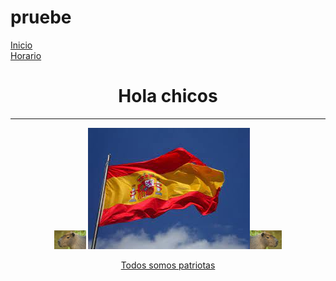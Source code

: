 # pruebe

<html>
	<head>
		<title>Mi primera pagina web </title>
	</head>
	<body>
		<div id="navegacion">
			<div class="menu"><a href="file:///C:/xampp/htdocs/dashboard/index.html" target="_blank">Inicio</a></div>
			<div class="menu"><a href="file:///C:/xampp/htdocs/dashboard/horario.html" target="_blank">Horario</a></p>
			<div class="vacio"></div>
		</div>
		<h1 align="center">Hola chicos</h1>
	<hr><!--esto es un salto de línea-->
		<p align="center"><img width=10%; src="capibara2.jpg"> <img src="img/imagen.jpg"><img width=10%; src="capibara.jpg"></p>  
		<p align="center"><a href="https://youtu.be/VSkHigX9x1o" target="_blank">Todos somos patriotas</a></p>
	</body>
</html> 